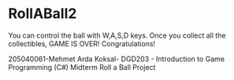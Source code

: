 # RollABall2
You can control the ball with W,A,S,D keys.
Once you collect all the collectibles, GAME IS OVER!
Congratulations!

205040061-Mehmet Arda Koksal- DGD203 - Introduction to Game Programming (C#) Midterm Roll a Ball Project 
